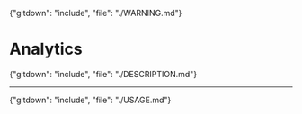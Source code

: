{"gitdown": "include", "file": "./WARNING.md"}

# Analytics

{"gitdown": "include", "file": "./DESCRIPTION.md"}

---

{"gitdown": "include", "file": "./USAGE.md"}



